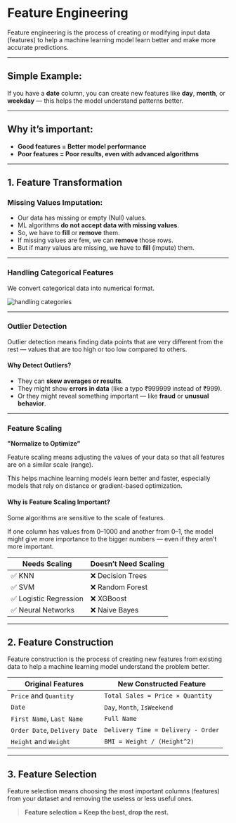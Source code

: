 # Feature Engineering

Feature engineering is the process of creating or modifying input data (features) to help a machine learning model learn better and make more accurate predictions.

---

## Simple Example:

If you have a **date** column, you can create new features like **day**, **month**, or **weekday** — this helps the model understand patterns better.

---

## Why it’s important:

- **Good features = Better model performance**  
- **Poor features = Poor results, even with advanced algorithms**

---

## 1. Feature Transformation

### Missing Values Imputation:

- Our data has missing or empty (Null) values.
- ML algorithms **do not accept data with missing values**.
- So, we have to **fill** or **remove** them.
- If missing values are few, we can **remove** those rows.
- But if many values are missing, we have to **fill** (impute) them.

---

### Handling Categorical Features

We convert categorical data into numerical format.

![handling categories](https://github.com/user-attachments/assets/48941b7c-494b-4437-803b-c41f5491ba29)

---

### Outlier Detection

Outlier detection means finding data points that are very different from the rest — values that are too high or too low compared to others.

#### Why Detect Outliers?

- They can **skew averages or results**.
- They might show **errors in data** (like a typo ₹999999 instead of ₹999).
- Or they might reveal something important — like **fraud** or **unusual behavior**.

---

### Feature Scaling

**"Normalize to Optimize"**

Feature scaling means adjusting the values of your data so that all features are on a similar scale (range).

This helps machine learning models learn better and faster, especially models that rely on distance or gradient-based optimization.

#### Why is Feature Scaling Important?

Some algorithms are sensitive to the scale of features.

If one column has values from 0–1000 and another from 0–1, the model might give more importance to the bigger numbers — even if they aren’t more important.

| Needs Scaling         | Doesn’t Need Scaling |
| --------------------- | -------------------- |
| ✅ KNN                 | ❌ Decision Trees     |
| ✅ SVM                 | ❌ Random Forest      |
| ✅ Logistic Regression | ❌ XGBoost            |
| ✅ Neural Networks     | ❌ Naive Bayes        |

---

## 2. Feature Construction

Feature construction is the process of creating new features from existing data to help a machine learning model understand the problem better.

| Original Features             | New Constructed Feature            |
| ----------------------------- | ---------------------------------- |
| `Price` and `Quantity`        | `Total Sales = Price × Quantity`   |
| `Date`                        | `Day`, `Month`, `IsWeekend`        |
| `First Name`, `Last Name`     | `Full Name`                        |
| `Order Date`, `Delivery Date` | `Delivery Time = Delivery - Order` |
| `Height` and `Weight`         | `BMI = Weight / (Height^2)`        |

---

## 3. Feature Selection

Feature selection means choosing the most important columns (features) from your dataset and removing the useless or less useful ones.

> **Feature selection = Keep the best, drop the rest.**
